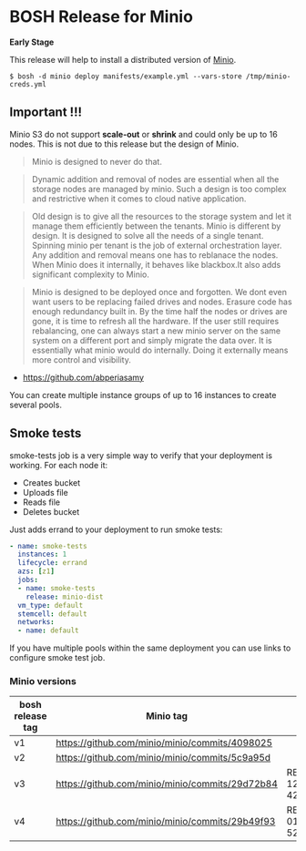 # BOSH Release for Minio

**Early Stage**

This release will help to install a distributed version of [Minio](https://minio.io/).

```
$ bosh -d minio deploy manifests/example.yml --vars-store /tmp/minio-creds.yml
```

## Important !!!

Minio S3 do not support **scale-out** or **shrink** and could only be up to 16 nodes. This is not due to this release but the design of Minio.

 > Minio is designed to never do that.

 > Dynamic addition and removal of nodes are essential when all the storage nodes are managed by minio.
 > Such a design is too complex and restrictive when it comes to cloud native application.

 > Old design is to give all the resources to the storage system and let it manage them efficiently between the tenants.
 > Minio is different by design.
 > It is designed to solve all the needs of a single tenant. Spinning minio per tenant is the job of external orchestration
 > layer. Any addition and removal means one has to reblanace the nodes.  When Minio does it internally, it behaves like blackbox.It also adds significant complexity to Minio.

> Minio is designed to be deployed once and forgotten. We dont even want users to be replacing failed drives and nodes. Erasure code has enough redundancy built in. By the time half the nodes or drives are gone, it is time to refresh all the hardware. If the user still requires rebalancing, one can always start a new minio server on the same system on a different port and simply migrate the data over. It is essentially what minio would do internally. Doing it externally means more control and visibility.

- https://github.com/abperiasamy

You can create multiple instance groups of up to 16 instances to create several pools.

## Smoke tests

smoke-tests job is a very simple way to verify that your deployment is working. For each node it:

* Creates bucket
* Uploads file
* Reads file
* Deletes bucket

Just adds errand to your deployment to run smoke tests:

```yaml
- name: smoke-tests
  instances: 1
  lifecycle: errand
  azs: [z1]
  jobs:
  - name: smoke-tests
    release: minio-dist
  vm_type: default
  stemcell: default
  networks:
  - name: default
```

If you have multiple pools within the same deployment you can use links to configure smoke test job.

### Minio versions

| bosh release tag | Minio tag | Release
| ----------| -------- | -------- |
|v1|https://github.com/minio/minio/commits/4098025||
|v2|https://github.com/minio/minio/commits/5c9a95d||
|v3|https://github.com/minio/minio/commits/29d72b84|RELEASE.2016-12-13T17-19-42Z|
|v4|https://github.com/minio/minio/commits/29b49f93|RELEASE.2017-01-25T03-14-52Z|
